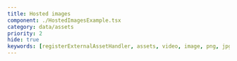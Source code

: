 ```yaml
---
title: Hosted images
component: ./HostedImagesExample.tsx
category: data/assets
priority: 2
hide: true
keywords: [registerExternalAssetHandler, assets, video, image, png, jpg, file]
---
```

